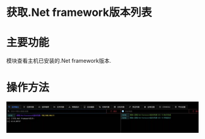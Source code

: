 # 获取.Net framework版本列表

# 主要功能
模块查看主机已安装的.Net framework版本.

# 操作方法
![1625194309484-c1f74517-a5e6-42ea-ac5e-1458d7cab384.webp](./img/hlJwrgtopGQ1lNPS/1625194309484-c1f74517-a5e6-42ea-ac5e-1458d7cab384-120499.webp)



